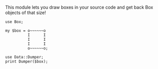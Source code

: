 This module lets you draw boxes in your source code and get back Box objects of that size!

```
use Box;

my $box = o~~~~~~o
          I      I
          I      I
          I      I
          o~~~~~~o;

use Data::Dumper;
print Dumper($box);
```
